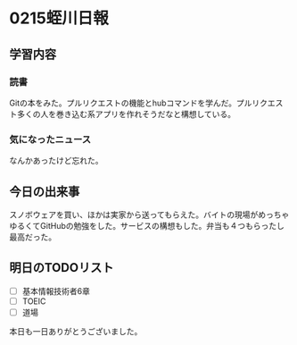 # 0215蛭川日報

## 学習内容

### 読書

Gitの本をみた。プルリクエストの機能とhubコマンドを学んだ。プルリクエスト多くの人を巻き込む系アプリを作れそうだなと構想している。

### 気になったニュース

なんかあったけど忘れた。

## 今日の出来事

スノボウェアを買い、ほかは実家から送ってもらえた。バイトの現場がめっちゃゆるくてGitHubの勉強をした。サービスの構想もした。弁当も４つもらったし最高だった。

## 明日のTODOリスト

- [ ] 基本情報技術者6章
- [ ] TOEIC
- [ ] 道場

本日も一日ありがとうございました。
